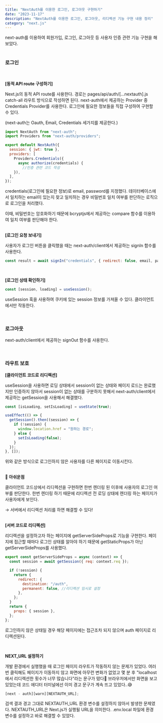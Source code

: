 ```yaml
---
title: "NextAuth를 이용한 로그인, 로그아웃 구현하기"
date: "2023-11-17"
description: "NextAuth를 이용한 로그인, 로그아웃, 리디렉션 기능 구현 내용 정리"
category: "next.js"
---
```


next-auth를 이용하여 회원가입, 로그인, 로그아웃 등 사용자 인증 관련 기능 구현을 해보았다.  
&nbsp;

### 로그인

&nbsp;

**[동적 API route 구성하기]**

Next.js의 동적 API route를 사용한다. 경로는 pages/api/auth/[…nextauth].js catch-all 라우트 방식으로 작성하면 된다. next-auth에서 제공하는 Provider 중 Credentials Provider를 사용한다. 로그인에 필요한 정보들을 직접 구성하여 구현할 수 있다.

(next-auth는 Oauth, Email, Credentials 세가지를 제공한다.)

```jsx
import NextAuth from "next-auth";
import Providers from "next-auth/providers";

export default NextAuth({
  session: { jwt: true },
  providers: [
    Providers.Credentials({
      async authorize(credentials) {
        //인증 관련 코드 작성
    }),
  ],
});
```

credentials(로그인에 필요한 정보)로 email, password를 지정했다. 데이터베이스에서 일치하는 email이 있는지 찾고 일치하는 경우 비밀번호 일치 여부를 판단하는 로직으로 로그인을 처리했다.

이때, 비밀번호는 암호화하기 때문에 bcryptjs에서 제공하는 compare 함수를 이용하여 일치 여부를 판단해야 한다.  
&nbsp;

**[로그인 요청 보내기]**

사용자가 로그인 버튼을 클릭했을 때는 next-auth/client에서 제공하는 signIn 함수를 사용한다.

```jsx
const result = await signIn("credentials", { redirect: false, email, password });
```

&nbsp;

**[로그인 상태 확인하기]**

```jsx
const [session, loading] = useSession();
```

useSession 훅을 사용하여 쿠키에 있는 session 정보를 가져올 수 있다. 클라이언트에서만 작동한다.

&nbsp;

### 로그아웃

next-auth/client에서 제공하는 signOut 함수를 사용한다.

&nbsp;

### 라우트 보호

**[클라이언트 코드로 리디렉션]**

useSession을 사용하면 로딩 상태에서 session이 없는 상태와 페이지 로드는 완료했지만 인증하지 않아서 session이 없는 상태를 구분하지 못해서 next-auth/client에서 제공하는 getSession을 사용해서 해결했다.

```jsx
const [isLoading, setIsLoading] = useState(true);

useEffect(() => {
  getSession().then((session) => {
    if (!session) {
      window.location.href = "원하는 경로";
    } else {
      setIsLoading(false);
    }
  });
}, []);
```

위와 같은 방식으로 로그인하지 않은 사용자를 다른 페이지로 이동시킨다.  
&nbsp;

**🥲 아쉬운점**

클라이언트 코드상에서 리디렉션을 구현하면 한번 렌더링 된 이후에 사용자의 로그인 여부를 판단한다. 한번 렌더링 하기 때문에 리디렉션 전 로딩 상태에 렌더링 하는 페이지가 사용자에게 보인다.

→ 서버에서 리디렉션 처리를 하면 해결할 수 있다!  
&nbsp;

**[서버 코드로 리디렉션]**

리디렉션을 설정하고자 하는 페이지에 getServerSideProps로 기능을 구현한다. 페이지에 접근할 때마다 로그인 상태를 알아야 하기 때문에 getStaticProps가 아닌 getServerSideProps를 사용했다.

```jsx
export const getServerSideProps = async (context) => {
  const session = await getSession({ req: context.req });

  if (!session) {
    return {
      redirect: {
        destination: "/auth",
        permanent: false, //리디렉션 임시로 설정
      },
    };
  }
  return {
    props: { session },
  };
};
```

로그인하지 않은 상태일 경우 해당 페이지에는 접근조차 되지 않으며 auth 페이지로 리디렉션된다.

&nbsp;

**NEXT_URL 설정하기**

개발 환경에서 실행했을 때 로그인 페이지 라우트가 작동하지 않는 문제가 있었다. 여러 번 클릭해도 페이지가 이동하지 않고 화면에 아무런 변화가 없었고 몇 분 후 "localhost에서 리디렉션한 횟수가 너무 많습니다"라는 문구가 떴다🥲 브라우저에서만 화면을 보고 있었는데 코드 에디터 터미널에선 이미 경고 문구가 계속 뜨고 있었다..😅

```js
[next - auth][warn][NEXTAUTH_URL];
```

검색 결과 경고 그대로 NEXTAUTH_URL 환경 변수를 설정하지 않아서 발생한 문제였다. NEXTAUTH_URL은 Next.js가 실행될 URL을 의미한다.
.env.local 파일에 환경 변수를 설정하고 바로 해결할 수 있었다.
